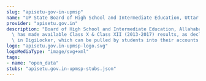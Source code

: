 ```yaml
---
slug: "apisetu-gov-in-upmsp"
name: "UP State Board of High School and Intermediate Education, Uttar Pradesh"
provider: "apisetu.gov.in"
description: "Board of High School and Intermediate Education, Allahabad (https://upmsp.edu.in)\
  \ has made available Class X & Class XII (2013-2017) results, as declared on http://upresults.nic.in,\
  \ in DigiLocker, which can be pulled by students into their accounts."
logo: "apisetu.gov.in-upmsp-logo.svg"
logoMediaType: "image/svg+xml"
tags:
- name: "open_data"
stubs: "apisetu.gov.in-upmsp-stubs.json"
---
```

